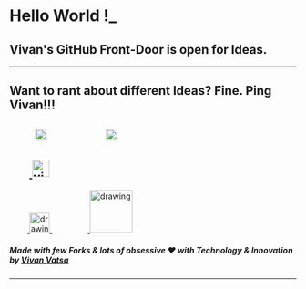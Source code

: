 # Hello World !_
## Vivan's GitHub Front-Door is open for Ideas.
-----------------------------------
## Want to rant about different Ideas? Fine. Ping Vivan!!!
&nbsp;&nbsp;&nbsp;&nbsp;&nbsp;&nbsp;&nbsp;&nbsp;&nbsp;<a href="https://twitter.com/VivanVatsa"><img src="https://img.icons8.com/android/24/000000/twitter.png" height="20px" width="20px"/></a>&nbsp;&nbsp;&nbsp; &nbsp;&nbsp;&nbsp; &nbsp;&nbsp;&nbsp;&nbsp;&nbsp;&nbsp;&nbsp;&nbsp;&nbsp;&nbsp;&nbsp;&nbsp;&nbsp;<a href="https://www.linkedin.com/in/vivanvatsa/"><img src="https://img.icons8.com/android/24/000000/linkedin.png" height="20px" width="20px"/></a>
-----------------------------------
&nbsp;&nbsp;&nbsp;&nbsp;&nbsp;&nbsp;&nbsp;<a href="https://dev.to/vivanvatsa">
  <img src="https://d2fltix0v2e0sb.cloudfront.net/dev-badge.svg" alt="vivan.'s DEV Profile" height="30" width="30">
</a>
-----------------------------------
&nbsp;&nbsp;&nbsp;&nbsp;&nbsp;&nbsp;&nbsp;&nbsp;<a href="https://medium.com/@vivanvatsa">
  <img src="https://res.cloudinary.com/importdata/image/upload/v1595012354/medium_mono_hoz0z5.png" alt="drawing" width="35">
</a>
&nbsp;&nbsp;&nbsp;&nbsp;&nbsp;&nbsp;&nbsp;&nbsp;&nbsp;&nbsp;&nbsp;&nbsp;&nbsp;&nbsp;&nbsp;&nbsp;<a href="https://www.kaggle.com/vivanvatsa">
  <img src="https://res.cloudinary.com/importdata/image/upload/v1595012924/kaggle_ksaktb.png" alt="drawing" width="75">
</a>
##### Made with few Forks & lots of obsessive ❤️ with Technology & Innovation by [Vivan Vatsa](https://twitter.com/VivanVatsa)
-----------------------------------
